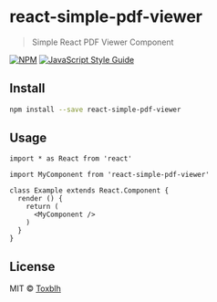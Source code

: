 # react-simple-pdf-viewer

> Simple React PDF Viewer Component

[![NPM](https://img.shields.io/npm/v/react-simple-pdf-viewer.svg)](https://www.npmjs.com/package/react-simple-pdf-viewer) [![JavaScript Style Guide](https://img.shields.io/badge/code_style-standard-brightgreen.svg)](https://standardjs.com)

## Install

```bash
npm install --save react-simple-pdf-viewer
```

## Usage

```tsx
import * as React from 'react'

import MyComponent from 'react-simple-pdf-viewer'

class Example extends React.Component {
  render () {
    return (
      <MyComponent />
    )
  }
}
```

## License

MIT © [Toxblh](https://github.com/Toxblh)
